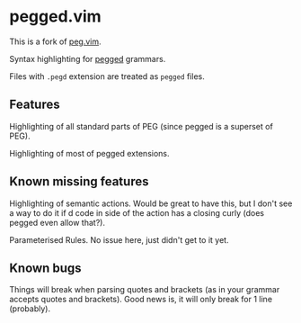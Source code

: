 # pegged.vim

This is a fork of [peg.vim](https://github.com/gf3/peg.vim).

Syntax highlighting for [pegged](https://github.com/PhilippeSigaud/Pegged)
grammars.

Files with `.pegd` extension are treated as `pegged` files.

## Features

Highlighting of all standard parts of PEG (since pegged is a superset of PEG).

Highlighting of most of pegged extensions.

## Known missing features

Highlighting of semantic actions. Would be great to have this, but I don't see a
way to do it if d code in side of the action has a closing curly (does pegged
even allow that?).

Parameterised Rules. No issue here, just didn't get to it yet.


## Known bugs

Things will break when parsing quotes and brackets (as in your grammar accepts
quotes and brackets). Good news is, it will only break for 1 line (probably).
